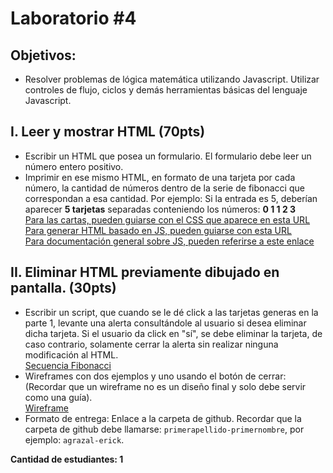 # Laboratorio #4

## Objetivos:

- Resolver problemas de lógica matemática utilizando Javascript.
Utilizar controles de flujo, ciclos y demás herramientas básicas del lenguaje Javascript.


## I. Leer y mostrar HTML (70pts)
- Escribir un HTML que posea un formulario. El formulario debe leer un número entero positivo.  
- Imprimir en ese mismo HTML, en formato de una tarjeta por cada número, la cantidad de números dentro de la serie de fibonacci que correspondan a esa cantidad. Por ejemplo:
 Si la entrada es 5, deberían aparecer **5 tarjetas** separadas conteniendo los números: 
**0 1 1 2 3**  
[Para las cartas, pueden guiarse con el CSS que aparece en esta URL](https://www.w3schools.com/howto/howto_css_cards.asp.)  
[Para generar HTML basado en JS, pueden guiarse con esta URL](https://www.w3schools.com/js/js_htmldom_nodes.asp.)  
[Para documentación general sobre JS, pueden referirse a este enlace](https://github.com/peqadev/javascript-desde-cero)


## II. Eliminar HTML previamente dibujado en pantalla. (30pts)
- Escribir un script, que cuando se le dé click a las tarjetas generas en la parte 1, levante una alerta consultándole al usuario si desea eliminar dicha tarjeta. Si el usuario da click en "sí", se debe eliminar la tarjeta, de caso contrario, solamente cerrar la alerta sin realizar ninguna modificación al HTML.  
[Secuencia Fibonacci](https://upload.wikimedia.org/wikipedia/commons/thumb/9/93/Fibonacci_spiral_34.svg/2880px-Fibonacci_spiral_34.svg.png)
- Wireframes con dos ejemplos y uno usando el botón de cerrar: (Recordar que un wireframe no es un diseño final y solo debe servir como una guía).  
[Wireframe](https://www.figma.com/proto/nG4JK9lmPfcuNQDKhgStSe/2022-SEMI-DESIX----Laboratorio%C2%A0%234?page-id=0%3A1&node-id=1%3A2&viewport=241%2C48%2C0.74&scaling=min-zoom&starting-point-node-id=1%3A2)
- Formato de entrega: Enlace a la carpeta de github. Recordar que la carpeta de github debe llamarse: `primerapellido-primernombre`, por ejemplo: `agrazal-erick`. 

**Cantidad de estudiantes: 1**
